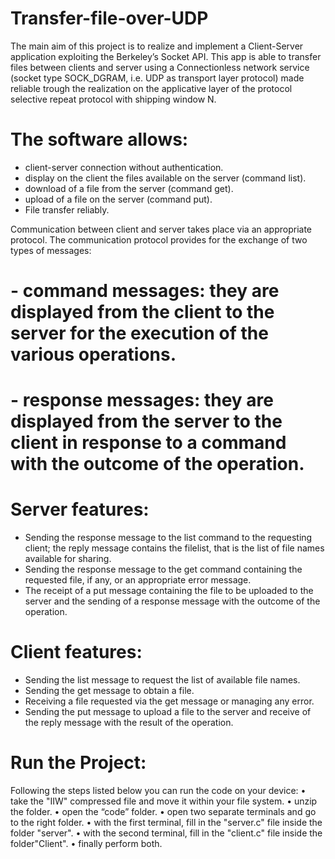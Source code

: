 # Transfer-file-over-UDP

The main aim of this project is to realize and implement a Client-Server application exploiting the Berkeley’s Socket API. This app is able to transfer files between clients and server using a Connectionless network service (socket type SOCK_DGRAM, i.e. UDP as transport layer protocol) made reliable trough the realization on the applicative layer of the protocol selective repeat protocol with shipping window N.

# The software allows:

- client-server connection without authentication.
- display on the client the files available on the server (command list).
- download of a file from the server (command get).
- upload of a file on the server (command put).
- File transfer reliably.

Communication between client and server takes place via an appropriate protocol. The communication protocol provides for the exchange of two types of messages:

# - command messages: they are displayed from the client to the server for the execution of the various operations.
# - response messages: they are displayed from the server to the client in response to a command with the outcome of the operation.

# Server features:

- Sending the response message to the list command to the requesting client; the reply message contains the filelist, that is the list of file names available for sharing.
- Sending the response message to the get command containing the requested file, if any, or an appropriate error message.
- The receipt of a put message containing the file to be uploaded to the server and the sending of a response message with the outcome of the operation. 

# Client features:

- Sending the list message to request the list of available file names.
- Sending the get message to obtain a file.
- Receiving a file requested via the get message or managing any error.
- Sending the put message to upload a file to the server and receive of the reply message with the result of the operation.

# Run the Project: 
Following the steps listed below you can run the code on your device: 
• take the "IIW" compressed file and move it within your file system.
• unzip the folder.
• open the “code” folder.
• open two separate terminals and go to the right folder.
• with the first terminal, fill in the "server.c" file inside the folder "server".
• with the second terminal, fill in the "client.c" file inside the folder"Client".
• finally perform both.
